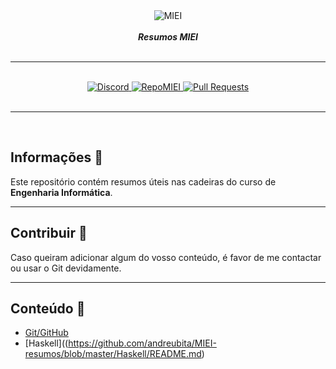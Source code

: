 <div align="center">
    <img src="https://i.imgur.com/GOGaHkq.jpg" align="center" alt="MIEI">
    <br>
    <br>
    <strong><i>Resumos MIEI</i></strong>
    <br>
    <br>
    <hr>
    <br>
    <a href="https://discord.gg/m3kVwYM">
        <img src="https://img.shields.io/discord/418433020719136768.svg?colorB=Blue&logo=discord&label=Discord&style=for-the-badge" alt="Discord">
    </a>
    <a href="https://github.com/andreubita/MIEI">
        <img src="https://img.shields.io/badge/Reposit%C3%B3rio-MIEI-orange?style=for-the-badge" alt="RepoMIEI">
    </a>
    <a href="https://github.com/andreubita/MIEI-resumos/pulls">
        <img src="https://img.shields.io/github/issues-pr/andreubita/MIEI-resumos?style=for-the-badge&colorB=37f149" alt="Pull Requests">
    </a>
</div>
<br>
<hr>
<br>

## Informações 📍
Este repositório contém resumos úteis nas cadeiras do curso de **Engenharia Informática**.

---

## Contribuir 📩
Caso queiram adicionar algum do vosso conteúdo, é favor de me contactar ou usar o Git devidamente.

---

## Conteúdo 📑

- [Git/GitHub](https://github.com/andreubita/MIEI-resumos/blob/master/Git/git.md)
- [Haskell]((https://github.com/andreubita/MIEI-resumos/blob/master/Haskell/README.md)